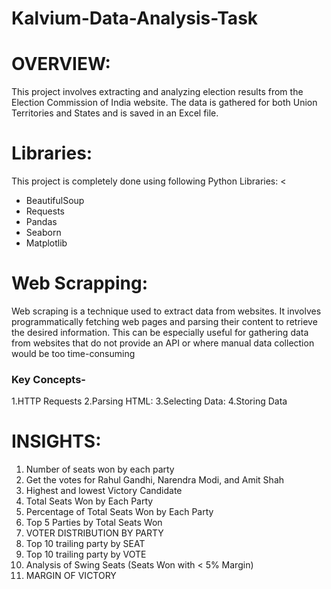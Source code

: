 # Kalvium-Data-Analysis-Task
<h1><b>OVERVIEW:</b></h1>
<p>This project involves extracting and analyzing election results from the Election Commission of India website. The data is gathered for both Union Territories and States and is saved in an Excel file.</p>
<h1><b>Libraries:</b></h1>
<p>This project is completely done using following Python Libraries:
<<ul>
  <li>BeautifulSoup</li>
  <li>Requests</li>
  <li>Pandas</li>
  <li>Seaborn</li>
  <li>Matplotlib</li>
</ul></p>
<h1><b>Web Scrapping:</b></h1>
<p>Web scraping is a technique used to extract data from websites. It involves programmatically fetching web pages and parsing their content to retrieve the desired information. This can be especially useful for gathering data from websites that do not provide an API or where manual data collection would be too time-consuming</p>
<h3><b>Key Concepts-</b></h3>
1.HTTP Requests
2.Parsing HTML:
3.Selecting Data:
4.Storing Data
<h1><b>INSIGHTS:</b></h1>
<ol>
  <li>Number of seats won by each party</li>
  <li>Get the votes for Rahul Gandhi, Narendra Modi, and Amit Shah</li>
  <li>Highest and lowest Victory Candidate</li>
  <li>Total Seats Won by Each Party</li>
  <li>Percentage of Total Seats Won by Each Party</li>
  <li>Top 5 Parties by Total Seats Won</li>
  <li>VOTER DISTRIBUTION BY PARTY</li>
  <li>Top 10 trailing party by SEAT</li>
  <li>Top 10 trailing party by VOTE</li>
  <li>Analysis of Swing Seats (Seats Won with < 5% Margin)</li>
  <li>MARGIN OF VICTORY</li>
</ul>
